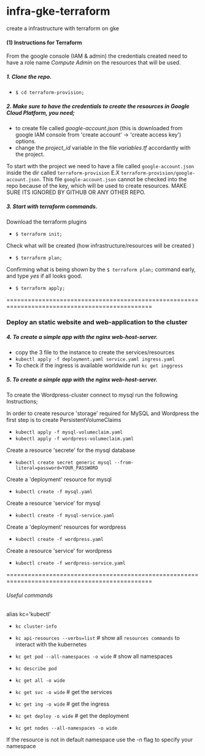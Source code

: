 # infra-gke-terraform
create a infrastructure with terraform on gke

#### (1) Instructions for Terraform

From the google console (IAM & admin) the credentials created need to have a role name *Compute Admin* on the resources that will be used.

##### 1. Clone the repo.
  - `$ cd terraform-provision;`

##### 2. Make sure to have the credentials to create the resources in Google Cloud Platform, you need;
  - to create file called *google-account.json* (this is downloaded from google IAM console from 'create account' -> 'create access key') options.
  - change the *project_id* variable in the file *variables.tf* accordantly with the project.


  To start with the project we need to have a file called `google-account.json` inside the dir called `terraform-provision` E.X `terraform-provision/google-account.json`.
  This file `google-account.json` cannot be checked into the repo because of the key, which will be used to create resources. MAKE SURE ITS IGNORED BY GITHUB OR ANY OTHER REPO.


##### 3. Start with terraform commands.
  Download the terraform plugins
  - `$ terraform init;`

  Check what will be created (how infrastructure/resources will be created )
  - `$ terraform plan;`

  Confirming what is being shown by the `$ terraform plan;` command early, and type *yes* if all looks good.
  - `$ terraform apply;`


===============================================================================================
### Deploy an static website and web-application to the cluster

##### 4. To create a simple app with the nginx web-host-server.
  - copy the 3 file to the instance to create the services/resources
  - `kubectl apply -f deployment.yaml service.yaml ingress.yaml`
  - To check if the ingress is available worldwide run `kc get inggress`


##### 5. To create a simple app with the nginx web-host-server.

To create the Wordpress-cluster connect to mysql run the following Instructions;

In order to create resource 'storage' required for MySQL and Wordpress the first step is to create PersistentVolumeClaims
 - `kubectl apply -f mysql-volumeclaim.yaml`
 - `kubectl apply -f wordpress-volumeclaim.yaml`

Create a resource 'secrete' for the mysql database
- `kubectl create secret generic mysql --from-literal=password=YOUR_PASSWORD`

Create a 'deployment' resource for mysql
- `kubectl create -f mysql.yaml`

Create a resource 'service' for mysql
- `kubectl create -f mysql-service.yaml`

Create a 'deployment' resources for wordpress
- `kubectl create -f wordpress.yaml`

Create a resource 'service' for wordpress
 - `kubectl create -f wordpress-service.yaml`

 ===============================================================================================

 ###### Useful commands ######

 alias kc='kubectl'

 - `kc cluster-info`

 - `kc api-resources --verbs=list` # show all `resources commands` to interact with the kubernetes

 - `kc get pod --all-namespaces -o wide` # show all namespaces
 - `kc describe pod`
 - `kc get all -o wide`
 - `kc get svc -o wide` # get the services
 - `kc get ing -o wide` # get the ingress
 - `kc get deploy -o wide` # get the deployment

 - `kc get nodes --all-namespaces -o wide`


 If the resource is not in default namespace use the -n flag to specify your namespace
